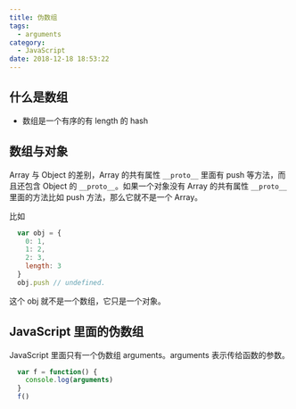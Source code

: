 ```yaml
---
title: 伪数组
tags:
  - arguments
category:
  - JavaScript
date: 2018-12-18 18:53:22
---
```


## 什么是数组
- 数组是一个有序的有 length 的 hash

## 数组与对象
Array 与 Object 的差别，Array 的共有属性 `__proto__` 里面有 push 等方法，而且还包含 Object 的 `__proto__`。如果一个对象没有 Array 的共有属性 `__proto__` 里面的方法比如 push 方法，那么它就不是一个 Array。

比如
```js
  var obj = {
    0: 1,
    1: 2,
    2: 3,
    length: 3
  }
  obj.push // undefined.
```
这个 obj 就不是一个数组，它只是一个对象。

## JavaScript 里面的伪数组
JavaScript 里面只有一个伪数组 arguments。arguments 表示传给函数的参数。
```js
  var f = function() {
    console.log(arguments)
  }
  f()
```